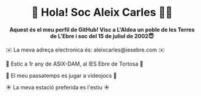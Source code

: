 <h1 align="center">🙋‍ Hola! Soc Aleix Carles 🙋‍♂️</h1>
<h4 align="center">Aquest és el meu perfil de GitHub! Visc a L'Aldea un poble de les Terres de L'Ebre i soc del 15 de juliol de 2002😇</h4>

<p align="left">✉️  La meva adreça electronica és: aleixcarles@iesebre.com ✉️</p>
<p align="left">📔  Estic a 1r any de ASIX-DAM, al IES Ebre de Tortosa 📔</p>
<p align="left">👾  El meu passatemps es jugar a videojocs 👾</p>
<p align="left">☀️  La meva estació preferida es l'estiu ☀️</p>
